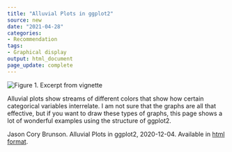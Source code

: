 ```yaml
---
title: "Alluvial Plots in ggplot2"
source: new
date: "2021-04-28"
categories:
- Recommendation
tags:
- Graphical display
output: html_document
page_update: complete
---
```


![Figure 1. Excerpt from vignette](http://www.pmean.com/new-images/21/alluvial-plots-01.png)

<div class="notes">

Alluvial plots show streams of different colors that show how certain categorical variables interrelate. I am not sure that the graphs are all that effective, but if you want to draw these types of graphs, this page shows a lot of wonderful examples using the structure of ggplot2. 

Jason Cory Brunson. Alluvial Plots in ggplot2, 2020-12-04. Available in [html format][bru1].

[bru1]: https://cran.r-project.org/web/packages/ggalluvial/vignettes/ggalluvial.html

</div>

